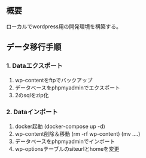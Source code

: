 ## 概要
ローカルでwordpress用の開発環境を構築する。

## データ移行手順
### 1. Dataエクスポート
1. wp-contentをftpでバックアップ
2. データベースをphpmyadminでエクスポート
3. 2のsqlをzip化

### 2. Dataインポート
1. docker起動 (docker-compose up -d)
2. wp-content削除＆移動 (rm -rf wp-content) (mv ....)
3. データベースをphpmyadminでインポート
4. wp-optionsテーブルのsiteurlとhomeを変更
